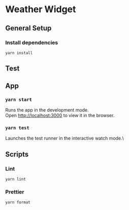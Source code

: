 # Weather Widget

## General Setup
### Install dependencies
`yarn install`

## Test

## App
### `yarn start`

Runs the app in the development mode.\
Open [http://localhost:3000](http://localhost:3000) to view it in the browser.
### `yarn test`

Launches the test runner in the interactive watch mode.\
## Scripts
### Lint
`yarn lint`
### Prettier
`yarn format`
